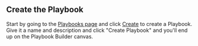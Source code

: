 <!-- markdownlint-disable-file MD041 -->

## Create the Playbook

Start by going to the [Playbooks page](https://app.ab.bot/playbooks) and click [Create](https://app.ab.bot/playbooks/create) to create a Playbook. Give it a name and description and click "Create Playbook" and you'll end up on the Playbook Builder canvas.
